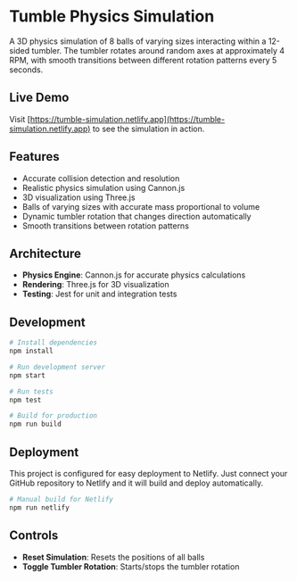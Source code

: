 # Tumble Physics Simulation

A 3D physics simulation of 8 balls of varying sizes interacting within a 12-sided tumbler. The tumbler rotates around random axes at approximately 4 RPM, with smooth transitions between different rotation patterns every 5 seconds.

## Live Demo

Visit [https://tumble-simulation.netlify.app](https://tumble-simulation.netlify.app) to see the simulation in action.

## Features

- Accurate collision detection and resolution
- Realistic physics simulation using Cannon.js
- 3D visualization using Three.js
- Balls of varying sizes with accurate mass proportional to volume
- Dynamic tumbler rotation that changes direction automatically
- Smooth transitions between rotation patterns

## Architecture

- **Physics Engine**: Cannon.js for accurate physics calculations
- **Rendering**: Three.js for 3D visualization
- **Testing**: Jest for unit and integration tests

## Development

```bash
# Install dependencies
npm install

# Run development server
npm start

# Run tests
npm test

# Build for production
npm run build
```

## Deployment

This project is configured for easy deployment to Netlify. Just connect your GitHub repository to Netlify and it will build and deploy automatically.

```bash
# Manual build for Netlify
npm run netlify
```

## Controls

- **Reset Simulation**: Resets the positions of all balls
- **Toggle Tumbler Rotation**: Starts/stops the tumbler rotation